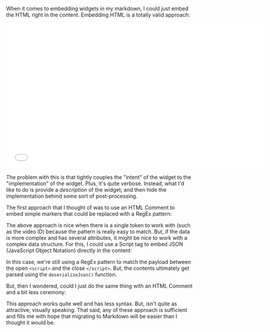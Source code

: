 
When it comes to embedding widgets in my markdown, I could just embed the HTML
right in the content. Embedding HTML is a totally valid approach:

<iframe
	src="//player.vimeo.com/video/96794772?color=ff3366"
	width="700"
	height="394"
	frameborder="0"
	webkitallowfullscreen
	mozallowfullscreen
	allowfullscreen
></iframe>

The problem with this is that tightly couples the "intent" of the widget to the
"implementation" of the widget. Plus, it's quite verbose. Instead, what I'd like
to do is provide a _description_ of the widget; and then hide the implementation
behind some sort of post-processing.

The first approach that I thought of was to use an HTML Comment to embed simple
markers that could be replaced with a RegEx pattern:

<!-- vimeo: 96794772 -->

The above approach is nice when there is a single token to work with (such as
the video ID) because the pattern is really easy to match. But, if the data is
more complex and has several attributes, it might be nice to work with a complex
data structure. For this, I could use a Script tag to embed JSON (JavaScript
Object Notation) directly in the content:

<script type="markdown/widget">
	{
		"type": "vimeo",
		"vimeo": {
			"id": "96794772",
			"color": "ffffff"			
		}
	}
</script>

In this case, we're still using a RegEx pattern to match the payload between the
open `<script>` and the close `</script>`. But, the contents ultimately get
parsed using the `deserializeJson()` function.

But, then I wondered, could I just do the same thing with an HTML Comment and a
bit less ceremony:

<!-- json:
	{
		"type": "vimeo",
		"vimeo": {
			"id": "96794772",
			"color": "ff00ff"			
		}
	}
-->

This approach works quite well and has less syntax. But, isn't quite as
attractive, visually speaking. That said, any of these approach is sufficient
and fills me with hope that migrating to Markdown will be easier than I thought
it would be.
